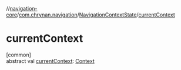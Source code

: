 //[navigation-core](../../../index.md)/[com.chrynan.navigation](../index.md)/[NavigationContextState](index.md)/[currentContext](current-context.md)

# currentContext

[common]\
abstract val [currentContext](current-context.md): [Context](index.md)
